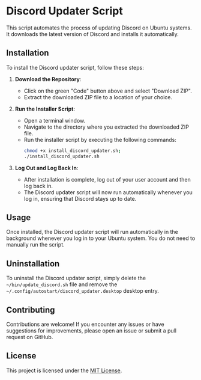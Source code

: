 # Discord Updater Script

This script automates the process of updating Discord on Ubuntu systems. It downloads the latest version of Discord and installs it automatically.

## Installation

To install the Discord updater script, follow these steps:

1. **Download the Repository**:
   - Click on the green "Code" button above and select "Download ZIP".
   - Extract the downloaded ZIP file to a location of your choice.

2. **Run the Installer Script**:
   - Open a terminal window.
   - Navigate to the directory where you extracted the downloaded ZIP file.
   - Run the installer script by executing the following commands:
     ```bash
     chmod +x install_discord_updater.sh;
     ./install_discord_updater.sh
     ```
	 

4. **Log Out and Log Back In**:
   - After installation is complete, log out of your user account and then log back in.
   - The Discord updater script will now run automatically whenever you log in, ensuring that Discord stays up to date.

## Usage

Once installed, the Discord updater script will run automatically in the background whenever you log in to your Ubuntu system. You do not need to manually run the script.

## Uninstallation

To uninstall the Discord updater script, simply delete the `~/bin/update_discord.sh` file and remove the `~/.config/autostart/discord_updater.desktop` desktop entry.

## Contributing

Contributions are welcome! If you encounter any issues or have suggestions for improvements, please open an issue or submit a pull request on GitHub.

## License

This project is licensed under the [MIT License](LICENSE.md).
